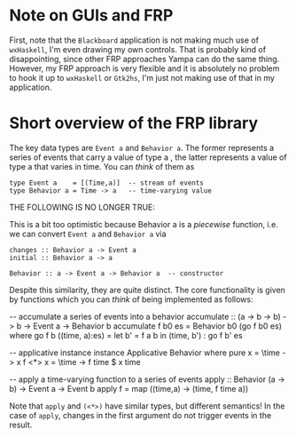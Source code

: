 Note on GUIs and FRP
====================

First, note that the `Blackboard` application is not making much use of `wxHaskell`, I'm even drawing my own controls. That is probably kind of disappointing, since other FRP approaches Yampa can do the same thing. However, my FRP approach is very flexible and it is absolutely no problem to hook it up to `wxHaskell` or `Gtk2hs`, I'm just not making use of that in my application.


Short overview of the FRP library
=================================

The key data types are `Event a` and `Behavior a`. The former represents a series of events that carry a value of type  a , the latter represents a value of type  a  that varies in time. You can *think* of them as

    type Event a    = [(Time,a)]  -- stream of events
    type Behavior a = Time -> a   -- time-varying value


THE FOLLOWING IS NO LONGER TRUE:

This is a bit too optimistic because  Behavior a  is a *piecewise* function, i.e. we can convert `Event a` and `Behavior a` via
    
    changes :: Behavior a -> Event a
    initial :: Behavior a -> a
    
    Behavior :: a -> Event a -> Behavior a  -- constructor

Despite this similarity, they are quite distinct. The core functionality is given by functions which you can *think* of being implemented as follows:

   -- accumulate a series of events into a behavior
   accumulate :: (a -> b -> b) -> b -> Event a -> Behavior b
   accumulate f b0 es = Behavior b0 (go f b0 es)
        where
        go f b ((time, a):es) = let b' = f a b in (time, b') : go f b' es

   -- applicative instance
   instance Applicative Behavior where
        pure x  = \time -> x
        f <*> x = \time -> f time $ x time 

   -- apply a time-varying function to a series of events
   apply :: Behavior (a -> b) -> Event a -> Event b
   apply f = map (\(time,a) -> (time, f time a))

Note that `apply` and `(<*>)` have similar types, but different semantics! In the case of `apply`, changes in the first argument do not trigger events in the result.



